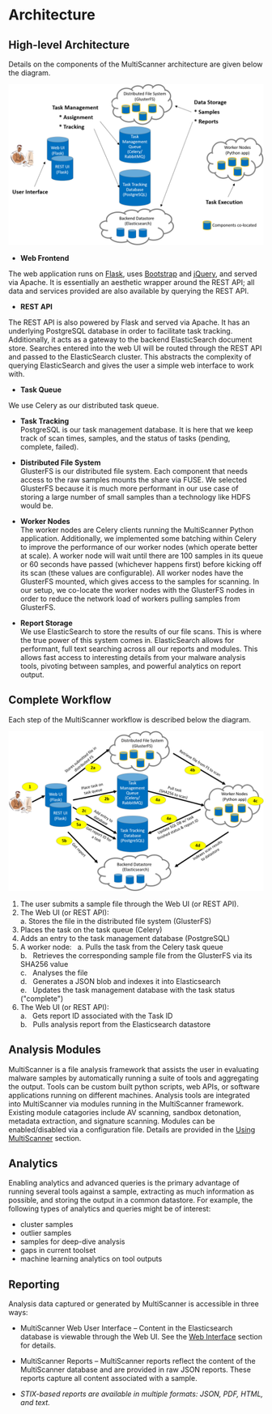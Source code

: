 Architecture
============

High-level Architecture
-----------------------
Details on the components of the MultiScanner architecture are given below the diagram. 

![architecture1](img/arch1.png "MultiScanner Architecture")

- **Web Frontend**  

The web application runs on [Flask](http://flask.pocoo.org/), uses [Bootstrap](https://getbootstrap.com/) and [jQuery](https://jquery.com/), and served via Apache. It is essentially an aesthetic wrapper around the REST API; all data and services provided are also available by querying the REST API.


- **REST API**  

The REST API is also powered by Flask and served via Apache. It has an underlying PostgreSQL database in order to facilitate task tracking. Additionally, it acts as a gateway to the backend ElasticSearch document store. Searches entered into the web UI will be routed through the REST API and passed to the ElasticSearch cluster. This abstracts the complexity of querying ElasticSearch and gives the user a simple web interface to work with.


- **Task Queue**
  
We use Celery as our distributed task queue.

- **Task Tracking**  
PostgreSQL is our task management database. It is here that we keep track of scan times, samples, and the status of tasks (pending, complete, failed).

- **Distributed File System**  
GlusterFS is our distributed file system. Each component that needs access to the raw samples mounts the share via FUSE. We selected GlusterFS because it is much more performant in our use case of storing a large number of small samples than a technology like HDFS would be.

- **Worker Nodes**  
The worker nodes are Celery clients running the MultiScanner Python application. Additionally, we implemented some batching within Celery to improve the performance of our worker nodes (which operate better at scale). A worker node will wait until there are 100 samples in its queue or 60 seconds have passed (whichever happens first) before kicking off its scan (these values are configurable). All worker nodes have the GlusterFS mounted, which gives access to the samples for scanning. In our setup, we co-locate the worker nodes with the GlusterFS nodes in order to reduce the network load of workers pulling samples from GlusterFS.

- **Report Storage**  
We use ElasticSearch to store the results of our file scans. This is where the true power of this system comes in. ElasticSearch allows for performant, full text searching across all our reports and modules. This allows fast access to interesting details from your malware analysis tools, pivoting between samples, and powerful analytics on report output.

Complete Workflow
-----------------
Each step of the MultiScanner workflow is described below the diagram.

![architecture2](img/arch2.png "MultiScanner Workflow")

1. The user submits a sample file through the Web UI (or REST API).
1. The Web UI (or REST API):  
  a. Stores the file in the distributed file system (GlusterFS)   
  1. Places the task on the task queue (Celery)  
  1. Adds an entry to the task management database (PostgreSQL)  
1. A worker node: &nbsp; 
  a\. Pulls the task from the Celery task queue  
  b\. &nbsp; Retrieves the corresponding sample file from the GlusterFS via its SHA256 value  
  c\. &nbsp; Analyses the file  
  d\. &nbsp; Generates a JSON blob and indexes it into Elasticsearch  
  e\. &nbsp; Updates the task management database with the task status ("complete")      
1. The Web UI (or REST API):  
  a\. &nbsp; Gets report ID associated with the Task ID  
  b\. &nbsp; Pulls analysis report from the Elasticsearch datastore  

Analysis Modules
----------------
MultiScanner is a file analysis framework that assists the user in evaluating malware samples by automatically running a suite of tools and aggregating the output. Tools can be custom built python scripts, web APIs, or software applications running on different machines. 
Analysis tools are integrated into MultiScanner via modules running in the MultiScanner framework. Existing module catagories include AV scanning, sandbox detonation, metadata extraction, and signature scanning. Modules can be enabled/disabled via a configuration file. Details are provided in the [Using MultiScanner](use/use-analysis-mods/) section.

Analytics
---------
Enabling analytics and advanced queries is the primary advantage of running 
several tools against a sample, extracting as much information as possible, and
storing the output in a common datastore. For example, the following types of analytics and queries might be of interest:

- cluster samples
- outlier samples
- samples for deep-dive analysis
- gaps in current toolset
- machine learning analytics on tool outputs

Reporting
---------
Analysis data captured or generated by MultiScanner is accessible in three ways:

* MultiScanner Web User Interface – Content in the Elasticsearch database is viewable through the Web UI. See the [Web Interface](use/web-ui/) section for details. 

* MultiScanner Reports – MultiScanner reports reflect the content of the MultiScanner database and are provided in raw JSON reports. These reports capture all content associated with a sample.

* *STIX-based reports are available in multiple formats: JSON, PDF, HTML, and text.* 
